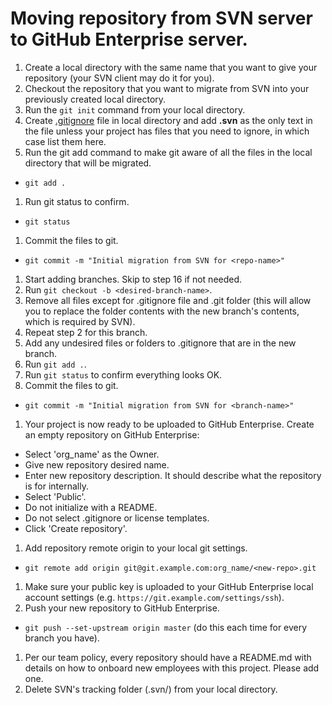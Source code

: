 # Moving repository from SVN server to GitHub Enterprise server.
1. Create a local directory with the same name that you want to give your repository (your SVN client may do it for you).
1. Checkout the repository that you want to migrate from SVN into your previously created local directory.
1. Run the `git init` command from your local directory.
1. Create [.gitignore](https://help.github.com/articles/ignoring-files) file in local directory and add **.svn** as the only text in the file unless your project has files that you need to ignore, in which case list them here.
1. Run the git add command to make git aware of all the files in the local directory that will be migrated.
  - `git add .`
1. Run git status to confirm.
  - `git status`
1. Commit the files to git.
  - `git commit -m "Initial migration from SVN for <repo-name>"`
1. Start adding branches. Skip to step 16 if not needed.
1. Run `git checkout -b <desired-branch-name>`.
1. Remove all files except for .gitignore file and .git folder (this will allow you to replace the folder contents with the new branch's contents, which is required by SVN).
1. Repeat step 2 for this branch.
1. Add any undesired files or folders to .gitignore that are in the new branch.
1. Run `git add .`.
1. Run `git status` to confirm everything looks OK.
1. Commit the files to git.
  - `git commit -m "Initial migration from SVN for <branch-name>"`
1. Your project is now ready to be uploaded to GitHub Enterprise. Create an empty repository on GitHub Enterprise:
  - Select 'org_name' as the Owner.
  - Give new repository desired name.
  - Enter new repository description. It should describe what the repository is for internally.
  - Select 'Public'.
  - Do not initialize with a README.
  - Do not select .gitignore or license templates.
  - Click 'Create repository'.
1. Add repository remote origin to your local git settings.
  - `git remote add origin git@git.example.com:org_name/<new-repo>.git`
1. Make sure your public key is uploaded to your GitHub Enterprise local account settings (e.g. `https://git.example.com/settings/ssh`).
1. Push your new repository to GitHub Enterprise.
  - `git push --set-upstream origin master` (do this each time for every branch you have).
1. Per our team policy, every repository should have a README.md with details on how to onboard new employees with this project. Please add one.
1. Delete SVN's tracking folder (.svn/) from your local directory.
